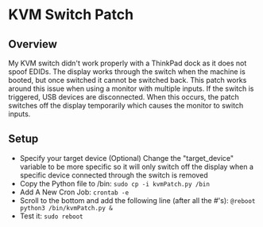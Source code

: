 # KVM Switch Patch

## Overview
My KVM switch didn't work properly with a ThinkPad dock as it does not spoof EDIDs. The display works through the switch when the machine is booted, but once switched it cannot be switched back. This patch works around this issue when using a monitor with multiple inputs. If the switch is triggered, USB devices are disconnected. When this occurs, the patch switches off the display temporarily which causes the monitor to switch inputs.

## Setup
- Specify your target device (Optional)
Change the "target_device" variable to be more specific so it will only switch off the display when a specific device connected through the switch is removed
- Copy the Python file to /bin:
`sudo cp -i kvmPatch.py /bin`
- Add A New Cron Job:
`crontab -e`
- Scroll to the bottom and add the following line (after all the #'s):
`@reboot python3 /bin/kvmPatch.py &`
- Test it:
`sudo reboot`
